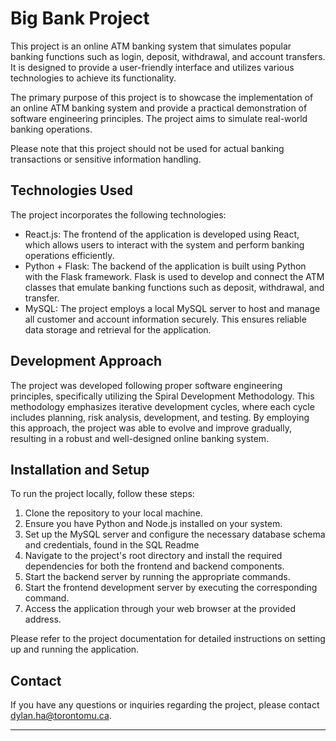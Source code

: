 # Big Bank Project

This project is an online ATM banking system that simulates popular banking functions such as login, deposit, withdrawal, and account transfers. It is designed to provide a user-friendly interface and utilizes various technologies to achieve its functionality.

The primary purpose of this project is to showcase the implementation of an online ATM banking system and provide a practical demonstration of software engineering principles. The project aims to simulate real-world banking operations.

Please note that this project should not be used for actual banking transactions or sensitive information handling.


## Technologies Used

The project incorporates the following technologies:

- React.js: The frontend of the application is developed using React, which allows users to interact with the system and perform banking operations efficiently.
- Python + Flask: The backend of the application is built using Python with the Flask framework. Flask is used to develop and connect the ATM classes that emulate banking functions such as deposit, withdrawal, and transfer.
- MySQL: The project employs a local MySQL server to host and manage all customer and account information securely. This ensures reliable data storage and retrieval for the application.

## Development Approach

The project was developed following proper software engineering principles, specifically utilizing the Spiral Development Methodology. This methodology emphasizes iterative development cycles, where each cycle includes planning, risk analysis, development, and testing. By employing this approach, the project was able to evolve and improve gradually, resulting in a robust and well-designed online banking system.


## Installation and Setup

To run the project locally, follow these steps:

1. Clone the repository to your local machine.
2. Ensure you have Python and Node.js installed on your system.
3. Set up the MySQL server and configure the necessary database schema and credentials, found in the SQL Readme
4. Navigate to the project's root directory and install the required dependencies for both the frontend and backend components.
5. Start the backend server by running the appropriate commands.
6. Start the frontend development server by executing the corresponding command.
7. Access the application through your web browser at the provided address.

Please refer to the project documentation for detailed instructions on setting up and running the application.


## Contact

If you have any questions or inquiries regarding the project, please contact [dylan.ha@torontomu.ca](mailto:dylan.ha@torontomu.ca).

---

